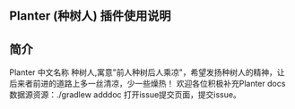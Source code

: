 ## Planter (种树人) 插件使用说明
## 简介
   Planter 中文名称 种树人,寓意"前人种树后人乘凉"，希望发扬种树人的精神，让后来者前进的道路上多一丝清凉，少一些燥热！
   欢迎各位积极补充Planter docs 数据源资源：./gradlew adddoc  打开issue提交页面，提交issue。
